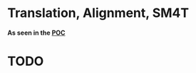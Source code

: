 # Translation, Alignment, SM4T

**As seen in the [POC](../../../example/POC_Seamless_M4T/)**

# TODO